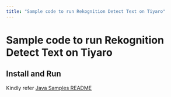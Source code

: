 ```yaml
---
title: "Sample code to run Rekognition Detect Text on Tiyaro"
---
```


# Sample code to run Rekognition Detect Text on Tiyaro

## Install and Run
Kindly refer [Java Samples README](../../../../../../../../README.md)